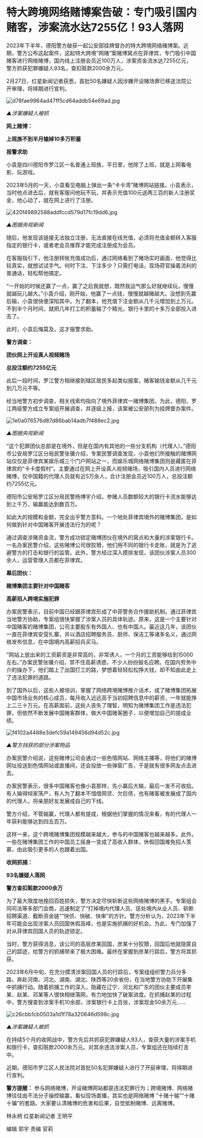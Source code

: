 # 特大跨境网络赌博案告破：专门吸引国内赌客，涉案流水达7255亿！93人落网

2023年下半年，德阳警方破获一起公安部挂牌督办的特大跨境网络赌博案。近期，警方公布这起案件，这起特大跨境“网赌”案赌博窝点在菲律宾，专门吸引中国赌客进行网络赌博，国内线上注册会员近100万人，涉案资金流水达7255亿元，警方抓获犯罪嫌疑人93名，查扣赃款2000余万元。

2月27日，红星新闻记者获悉，首批50名嫌疑人因涉嫌开设赌场罪已移送法院公开审理，将择期进行宣判。

![d78fae9964ad47ff5cd64addb54e69ad.jpg](https://raw.githubusercontent.com/qqhsx/qqnews_image/main/2024/02/27/特大跨境网络赌博案告破：专门吸引国内赌客，涉案流水达7255亿！93人落网/d78fae9964ad47ff5cd64addb54e69ad.jpg)

_▲涉案嫌疑人被抓_

**网上赌博：**

**上班族不到半月输掉10多万积蓄**

**报警求助**

小袁是四川德阳市罗江区一名普通上班族，平日里，他除了上班，就是上网看电影、玩游戏。

2023年5月的一天，小袁看见电脑上弹出一条“卡卡湾”赌博网站链接。小袁表示，当时他点进去后，就有客服问他玩不玩，并表示充值100元送两三百的新人注册奖金，他心动了，就在网上进行了注册。

![420f49892588addfccd579d17fc19dd6.jpg](https://raw.githubusercontent.com/qqhsx/qqnews_image/main/2024/02/27/特大跨境网络赌博案告破：专门吸引国内赌客，涉案流水达7255亿！93人落网/420f49892588addfccd579d17fc19dd6.jpg)

_▲图据央视新闻_

随后，他发现该链接无法独立注册，无法直接在线充值，必须将充值金额转入客服指定的银行卡，或者老会员推荐才能完成注册成为会员。

在客服指引下，他注册转账充值成功后，通过网络看到了赌场实时画面，他觉得比较真实，就想试试手气。何时下注、下注多少？只需打电话，现场荷官操着流利的普通话，轻松帮他搞定。

“一开始的时候还赢了一点，赢了之后我就想，既然我运气那么好就继续玩，慢慢就越玩儿越大。”小袁介绍，刚开始，他赢了一点钱，慢慢就越赌越大。没想到先赢后输，小袁很快便深陷其中。为了翻本，他充值下注金额从几千元增加到上万元。不到半个月时间，就把几年打工的积蓄输了个精光，银行卡里的十多万全部投入进去了。

此时，小袁后悔莫及，这才报警求助。

**警方调查：**

**团伙网上开设真人视频赌场**

**总投注额约7255亿元**

此后一段时间，罗江警方相继接到辖区居民多起类似报案，赌客输钱金额从几千元到几万元不等。

经当地警方初步调查，相关线索均指向了境外菲律宾一赌博集团。为此，德阳、罗江两级警方成立专案组开展调查，并逐级上报，该案被公安部列为挂牌督办案件。

![1e0a076576d87d86bab14adb7f488ec2.jpg](https://raw.githubusercontent.com/qqhsx/qqnews_image/main/2024/02/27/特大跨境网络赌博案告破：专门吸引国内赌客，涉案流水达7255亿！93人落网/1e0a076576d87d86bab14adb7f488ec2.jpg)

_▲图据央视新闻_

“这个犯罪团伙总部是在境外，但是在国内有其他的一些分支机构（代理人）。”德阳市公安局罗江区分局民警张骥介绍，专案民警调查发现，小袁他们所接触的赌博网站仅仅是菲律宾某娱乐城三个门户网站之一，而娱乐城网络赌博集团则是藏匿在菲律宾的“卡卡度假村”。主要通过在网上开设真人视频赌场，吸引国内人员进行网络赌博，仅中国籍的代理人员就有近5万余人，合计注册会员近100万人，总投注额约7255亿元。

德阳市公安局罗江区分局民警杨博宇介绍，参赌人员数额较大的银行卡流水能够达到上千万，输赢能达到数百万。

如此大的规模和金额，完全出乎警方意料。一个地处菲律宾境外的赌博集团，是如何做到针对中国赌客开展违法行为的呢？

通过调查涉赌资金流，警方成功锁定赌博团伙在境外的窝点和大量的涉案银行卡。一名办案民警介绍，这些赌博公司很狡猾，他们用不同的银行卡走账，就是为了逃避警方的打击和银行的监管。此外，警方经过深入摸排发现，该团伙涉案人员300余人，运营管理人员都在菲律宾。

**幕后团伙：**

**赌博集团主要针对中国赌客**

**高薪招人跨境实施犯罪**

办案民警表示，目前中国已经跟菲律宾形成了中菲警务合作援助机制。通过菲律宾当地警方协助，专案组很快掌握了涉案人员的具体轨迹。原来，这是一个主要针对中国赌客的赌博集团，公司主要股东有外国人、也有中国人。最近这几年，该团伙一直在菲律宾安营扎寨，并以酒店招聘服务员、厨师、保洁工等诸多名义，通过网络发布信息，在中国境内高薪招兵买马。

“网站上放出来的工资薪资是非常高的，非常诱人，一个月的工资能够给到15000左右。”办案民警张骥介绍，禁不住高薪诱惑，不少人纷纷报名应聘。在国内劳务中介的操办下，他们踏上了出国打工的路，梦想着轻轻松松挣大钱，却不知由此走上了违法犯罪的道路。

到了国外以后，这些人被培训，掌握了网络跨境赌博推介话术，成了赌博集团拓展中国市场业务的核心成员，每月收入远远高于当初招聘信息中的薪资，一年就能挣上二三十万元。在高薪面前，这些人丧失了理智，明知为赌博集团工作是违法犯罪，但依然不断发展中国赌客群体，做大中国赌客圈子，以便增加自己的提成业绩。

![f4102a4488e3defc59a149456d94d52c.jpg](https://raw.githubusercontent.com/qqhsx/qqnews_image/main/2024/02/27/特大跨境网络赌博案告破：专门吸引国内赌客，涉案流水达7255亿！93人落网/f4102a4488e3defc59a149456d94d52c.jpg)

_▲警方挡获的部分涉案物品_

办案民警介绍说，这些赌博公司会通过一些色情网站、网络主播等，将他们的赌博网址投送到色情网站或直播间，还会投放一些弹窗广告，于是就有很多网友点击进去。

办案民警表示，很多中国赌客也像小袁那样，先小赢后大输，最后一发不可收拾。有人输得倾家荡产，有人为了翻本不惜借网贷、欠巨债，也有赌客被发展成了国内的代理人，将亲朋好友发展成自己的下线。

警方介绍，不管输赢，代理人都有提成，根据他们掌握的情况来看，有的代理人一年获利能够达到四五百万。

这样一来，这个跨境赌博集团规模越来越大，参与的中国赌客也越来越多。此外，一些在赌博集团工作的中国员工摇身一变成了高收入群体，休假回国难免招人羡慕，由此吸引更多的人也跟着出国。

**收网抓捕：**

**93名嫌疑人落网**

**警方查扣赃款2000余万**

为了最大限度地挽回百姓损失，警方决定尽快斩断这些网络赌博的黑手。专案组会同司法等多部门会商，迅速制定了“打掉境内代理人员、惩处境内从业人员、斩断招聘渠道、截断资金链”“快侦、快破、快审”的方针。警方分析认为，2023年下半年可能会出现涉案人员回国休假高峰，也是实施抓捕的好机会。为此，专门加强了对从菲律宾回国人员的轨迹锁定。

当时，警方获得消息，该公司的高层彦某回国，彦某十分狡猾，回国后他就隐匿自己的踪迹，给警方的抓捕带来了极大困难。最终在掌握到彦某行踪后，警方将其抓获。

2023年6月中旬，在充分摸清涉案回国人员的行踪后，专案组组织警力兵分多路，奔赴河南、河北、湖南、湖北、陕西等20余省份，在当地警方协助下开展集中抓捕行动。随着抓捕工作的深入，隐藏在辽宁、河北和广东的团伙主要成员李某、赵某、邓某等人很快相继落网，有力地加快了破案进度。在抓捕赵某的过程中，警方搜查到涉案手机10余部，涉案银行卡上百张，涉案现金50余万元……

![c26cbb1cb0503a1d1f78a320646d598c.jpg](https://raw.githubusercontent.com/qqhsx/qqnews_image/main/2024/02/27/特大跨境网络赌博案告破：专门吸引国内赌客，涉案流水达7255亿！93人落网/c26cbb1cb0503a1d1f78a320646d598c.jpg)

_▲涉案嫌疑人被抓_

在持续5个月的收网战中，警方先后共抓获犯罪嫌疑人93人，查获大量的涉案手机和银行卡，查扣赃款2000余万元。对其余违法涉案人员，专案组还在陆续打击中。

近期，德阳市罗江区人民法院对首批50名犯罪嫌疑人进行了开庭审理，将择期进行宣判。

**警方提醒：** 参与网络赌博，开设赌博网站都是违法犯罪行为；跨境赌博、网络赌博往往由不法分子操控输赢，看似现场直播，其实也是网络赌博
“十赌十输”“十赌十骗”的套路。大家要认清赌博的危害和后果，自觉抵制赌博、远离赌博。

林永柄 红星新闻记者 王明平

编辑 郭宇 责编 官莉

